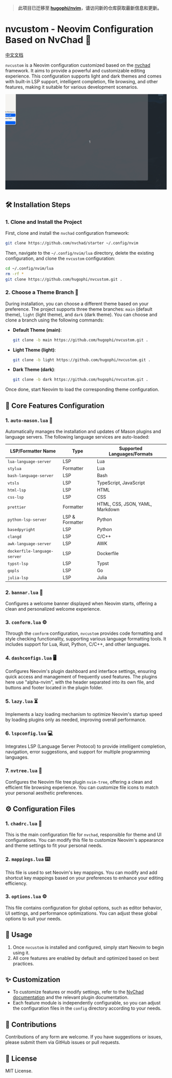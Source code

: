 > **此项目已迁移至 [hugophi/nvim](https://github.com/HugoPhi/nvim)，请访问新的仓库获取最新信息和更新。**


# nvcustom - Neovim Configuration Based on NvChad 🎨

[中文文档](./README_zh.md)

`nvcustom` is a Neovim configuration customized based on the [nvchad](https://github.com/nvchad/starter) framework. It aims to provide a powerful and customizable editing experience. This configuration supports light and dark themes and comes with built-in LSP support, intelligent completion, file browsing, and other features, making it suitable for various development scenarios.

![default](./assets/light.gif)

## 🛠️ Installation Steps

### 1. Clone and Install the Project

First, clone and install the `nvchad` configuration framework:

```bash
git clone https://github.com/nvchad/starter ~/.config/nvim
```

Then, navigate to the `~/.config/nvim/lua` directory, delete the existing configuration, and clone the `nvcustom` configuration:

```bash
cd ~/.config/nvim/lua
rm -rf *
git clone https://github.com/hugophi/nvcustom.git .
```

### 2. Choose a Theme Branch 🎨

During installation, you can choose a different theme based on your preference. The project supports three theme branches: `main` (default theme), `light` (light theme), and `dark` (dark theme). You can choose and clone a branch using the following commands:

- **Default Theme (main)**:

  ```bash
  git clone -b main https://github.com/hugophi/nvcustom.git .
  ```

- **Light Theme (light)**:

  ```bash
  git clone -b light https://github.com/hugophi/nvcustom.git .
  ```

- **Dark Theme (dark)**:

  ```bash
  git clone -b dark https://github.com/hugophi/nvcustom.git .
  ```

Once done, start Neovim to load the corresponding theme configuration.

## 🔧 Core Features Configuration

### 1. `auto-mason.lua` 🚀

Automatically manages the installation and updates of Mason plugins and language servers. The following language services are auto-loaded:

| LSP/Formatter Name         | Type           | Supported Languages/Formats          |
| -------------------------- | -------------- | ------------------------------------ |
| `lua-language-server`      | LSP            | Lua                                  |
| `stylua`                   | Formatter      | Lua                                  |
| `bash-language-server`     | LSP            | Bash                                 |
| `vtsls`                    | LSP            | TypeScript, JavaScript               |
| `html-lsp`                 | LSP            | HTML                                 |
| `css-lsp`                  | LSP            | CSS                                  |
| `prettier`                 | Formatter      | HTML, CSS, JSON, YAML, Markdown      |
| `python-lsp-server`        | LSP & Formatter| Python                               |
| `basedpyright`             | LSP            | Python                               |
| `clangd`                   | LSP            | C/C++                                |
| `awk-language-server`      | LSP            | AWK                                  |
| `dockerfile-language-server`| LSP           | Dockerfile                           |
| `typst-lsp`                | LSP            | Typst                                |
| `gopls`                    | LSP            | Go                                   |
| `julia-lsp`                | LSP            | Julia                                |

### 2. `bannar.lua` 🎉

Configures a welcome banner displayed when Neovim starts, offering a clean and personalized welcome experience.

### 3. `conform.lua` ⚙️

Through the `conform` configuration, `nvcustom` provides code formatting and style checking functionality, supporting various language formatting tools. It includes support for Lua, Rust, Python, C/C++, and other languages.

### 4. `dashconfigs.lua` 🖥️

Configures Neovim's plugin dashboard and interface settings, ensuring quick access and management of frequently used features. The plugins here use "alpha-nvim", with the header separated into its own file, and buttons and footer located in the plugin folder.

### 5. `lazy.lua` ⏳

Implements a lazy loading mechanism to optimize Neovim's startup speed by loading plugins only as needed, improving overall performance.

### 6. `lspconfig.lua` 💻

Integrates LSP (Language Server Protocol) to provide intelligent completion, navigation, error suggestions, and support for multiple programming languages.

### 7. `nvtree.lua` 🌲

Configures the Neovim file tree plugin `nvim-tree`, offering a clean and efficient file browsing experience. You can customize file icons to match your personal aesthetic preferences.

## ⚙️ Configuration Files

### 1. `chadrc.lua` 🎨

This is the main configuration file for `nvchad`, responsible for theme and UI configurations. You can modify this file to customize Neovim's appearance and theme settings to fit your personal needs.

### 2. `mappings.lua` ⌨️

This file is used to set Neovim's key mappings. You can modify and add shortcut key mappings based on your preferences to enhance your editing efficiency.

### 3. `options.lua` ⚙️

This file contains configuration for global options, such as editor behavior, UI settings, and performance optimizations. You can adjust these global options to suit your needs.

## 🚀 Usage

1. Once `nvcustom` is installed and configured, simply start Neovim to begin using it.
2. All core features are enabled by default and optimized based on best practices.

## ✨ Customization

- To customize features or modify settings, refer to the [NvChad documentation](https://nvchad.com/) and the relevant plugin documentation.
- Each feature module is independently configurable, so you can adjust the configuration files in the `config` directory according to your needs.

## 🤝 Contributions

Contributions of any form are welcome. If you have suggestions or issues, please submit them via GitHub issues or pull requests.

## 📜 License

MIT License.
